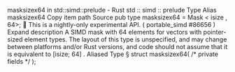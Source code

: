 masksizex64 in std::simd::prelude - Rust
std
::
simd
::
prelude
Type Alias
masksizex64
Copy item path
Source
pub type masksizex64 =
Mask
<
isize
, 64>;
🔬
This is a nightly-only experimental API. (
portable_simd
#86656
)
Expand description
A SIMD mask with 64 elements for vectors with pointer-sized element types.
The layout of this type is unspecified, and may change between platforms and/or Rust versions, and code should not assume that it is equivalent to
[isize; 64]
.
Aliased Type
§
struct masksizex64(
/* private fields */
);